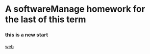 A softwareManage homework for the last of this term
===================================================

### this is a new start 

#### 


[web](https://github.com/TizzyTJony/world2)
